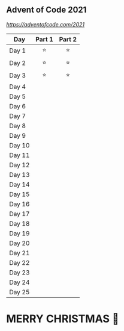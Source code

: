 ## Advent of Code 2021
*https://adventofcode.com/2021*

Day | Part 1 | Part 2
--- | :-: | :-:
Day 1 | :star: | :star:
Day 2 | :star: | :star:
Day 3 | :star: | :star:
Day 4 | |
Day 5 | |
Day 6 | |
Day 7 | |
Day 8 | |
Day 9 | |
Day 10 | |
Day 11 | |
Day 12 | |
Day 13 | |
Day 14 | |
Day 15 | |
Day 16 | |
Day 17 | |
Day 18 | |
Day 19 | |
Day 20 | |
Day 21 | |
Day 22 | |
Day 23 | |
Day 24 | |
Day 25 | |
# MERRY CHRISTMAS :santa: